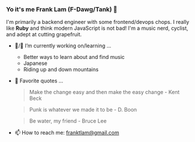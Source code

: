### Yo it's me Frank Lam (F-Dawg/Tank) 👋

I'm primarily a backend engineer with some frontend/devops chops. I really like **Ruby** and think modern JavaScript is not bad! I'm a music nerd, cyclist, and adept at cutting grapefruit.

- 🔭/🌱 I’m currently working on/learning ...
  * Better ways to learn about and find music
  * Japanese
  * Riding up and down mountains
- 💬 Favorite quotes ...
  > Make the change easy and then make the easy change - Kent Beck
  
  > Punk is whatever we made it to be - D. Boon
  
  > Be water, my friend - Bruce Lee
- 📫 How to reach me: franktlam@gmail.com
